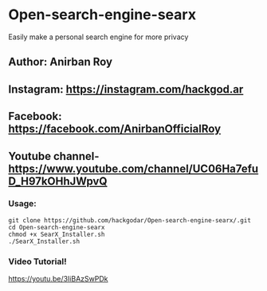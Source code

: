 # Open-search-engine-searx
Easily make a personal search engine for more privacy

## Author: Anirban Roy
## Instagram: https://instagram.com/hackgod.ar
## Facebook: https://facebook.com/AnirbanOfficialRoy
## Youtube channel- https://www.youtube.com/channel/UC06Ha7efuD_H97kOHhJWpvQ

### Usage:
```
git clone https://github.com/hackgodar/Open-search-engine-searx/.git
cd Open-search-engine-searx
chmod +x SearX_Installer.sh
./SearX_Installer.sh
```
### Video Tutorial!
https://youtu.be/3IiBAzSwPDk
